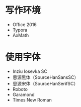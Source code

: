 # 写作环境

* Office 2016
* Typora
* AxMath

# 使用字体

* Inziu Iosevka SC
* 思源黑体（SourceHanSansSC）
* 思源宋体（SourceHanSerifSC）
* Roboto
* Garamond
* Times New Roman